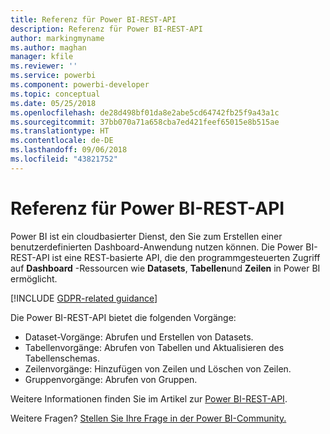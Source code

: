 ```yaml
---
title: Referenz für Power BI-REST-API
description: Referenz für Power BI-REST-API
author: markingmyname
ms.author: maghan
manager: kfile
ms.reviewer: ''
ms.service: powerbi
ms.component: powerbi-developer
ms.topic: conceptual
ms.date: 05/25/2018
ms.openlocfilehash: de28d498bf01da8e2abe5cd64742fb25f9a43a1c
ms.sourcegitcommit: 37bb070a71a658cba7ed421feef65015e8b515ae
ms.translationtype: HT
ms.contentlocale: de-DE
ms.lasthandoff: 09/06/2018
ms.locfileid: "43821752"
---
```

# <a name="power-bi-rest-api-reference"></a>Referenz für Power BI-REST-API

Power BI ist ein cloudbasierter Dienst, den Sie zum Erstellen einer benutzerdefinierten Dashboard-Anwendung nutzen können. Die Power BI-REST-API ist eine REST-basierte API, die den programmgesteuerten Zugriff auf **Dashboard** -Ressourcen wie **Datasets**, **Tabellen**und **Zeilen** in Power BI ermöglicht.

[!INCLUDE [GDPR-related guidance](../includes/gdpr-hybrid-note.md)]

Die Power BI-REST-API bietet die folgenden Vorgänge:

* Dataset-Vorgänge: Abrufen und Erstellen von Datasets.
* Tabellenvorgänge: Abrufen von Tabellen und Aktualisieren des Tabellenschemas.
* Zeilenvorgänge: Hinzufügen von Zeilen und Löschen von Zeilen.
* Gruppenvorgänge: Abrufen von Gruppen.

Weitere Informationen finden Sie im Artikel zur [Power BI-REST-API](https://docs.microsoft.com/rest/api/power-bi/).

Weitere Fragen? [Stellen Sie Ihre Frage in der Power BI-Community.](http://community.powerbi.com/)